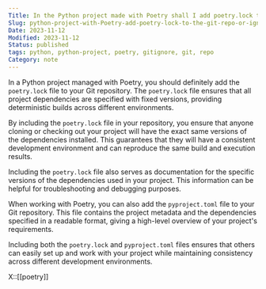 ```yaml
---
Title: In the Python project made with Poetry shall I add poetry.lock to the git repo or ignore it?
Slug: python-project-with-Poetry-add-poetry-lock-to-the-git-repo-or-ignore-it
Date: 2023-11-12
Modified: 2023-11-12
Status: published
tags: python, python-project, poetry, gitignore, git, repo
Category: note
---
```


In a Python project managed with Poetry, you should definitely add the `poetry.lock` file to your Git repository. The `poetry.lock` file ensures that all project dependencies are specified with fixed versions, providing deterministic builds across different environments.

By including the `poetry.lock` file in your repository, you ensure that anyone cloning or checking out your project will have the exact same versions of the dependencies installed. This guarantees that they will have a consistent development environment and can reproduce the same build and execution results.

Including the `poetry.lock` file also serves as documentation for the specific versions of the dependencies used in your project. This information can be helpful for troubleshooting and debugging purposes.

When working with Poetry, you can also add the `pyproject.toml` file to your Git repository. This file contains the project metadata and the dependencies specified in a readable format, giving a high-level overview of your project's requirements.

Including both the `poetry.lock` and `pyproject.toml` files ensures that others can easily set up and work with your project while maintaining consistency across different development environments.

X::[[poetry]]
